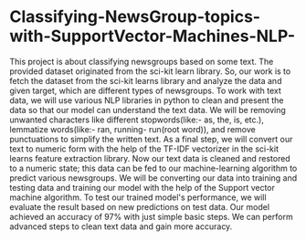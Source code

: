 # Classifying-NewsGroup-topics-with-SupportVector-Machines-NLP-
This project is about classifying newsgroups based on some text. The provided dataset originated from the sci-kit learn library. So, our work is to fetch the dataset from the sci-kit learns library and analyze the data and given target, which are different types of newsgroups. To work with text data, we will use various NLP libraries in python to clean and present the data so that our model can understand the text data. We will be removing unwanted characters like different stopwords(like:- as, the, is, etc.), lemmatize words(like:- ran, running- run(root word)), and remove punctuations to simplify the written text. As a final step, we will convert our text to numeric form with the help of the TF-IDF vectorizer in the sci-kit learns feature extraction library. Now our text data is cleaned and restored to a numeric state; this data can be fed to our machine-learning algorithm to predict various newsgroups. We will be converting our data into training and testing data and training our model with the help of the Support vector machine algorithm. To test our trained model's performance, we will evaluate the result based on new predictions on test data. Our model achieved an accuracy of 97% with just simple basic steps. We can perform advanced steps to clean text data and gain more accuracy.
